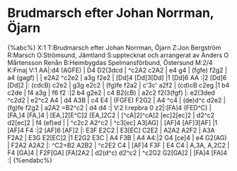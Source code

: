 # Brudmarsch efter Johan Norrman, Öjarn

{%abc%}
X:1
T:Brudmarsch efter Johan Norrman, Öjarn
Z:Jon Bergström
R:Marsch
O:Strömsund, Jämtland
S:upptecknat och arrangerat av Anders O Mårtensson Renån
B:Heimbygdas Spelmansförbund, Östersund
M:2/4
K:Fmaj
V:1
AA|:d4 (AGFE) | D4 D2(3dcd | ^c2A2 c2A2 | e4 g4 | (fgfe) f2g2 | a4 (gagf) |
| e2A2 ^c2e2 | a3g f2e2 | [Dd]4 [Dd]3[Dd] |1 [Dd]6 AA :|2 [Dd]6 [Dd]2  |: (cdcB) c2e2 | 
g3g e2c2 | (fg)fe f2a2 | c'3c' a2f2 | (cd)cB c2eg |1 b4 c2de | f4 a3g | f6 f2 :|2
b4 g2e2 | c4 B2(cB) | a2c2 f2(3(fgf) |: e2(3ded ^c2d2 | e2^c2 A4 | d4 A3B |
c4 E4 | (FGFE) F2G2 | A4 ^c4 | (de)d^c d2e2 | (fg)fe f2g2 | a2A2 =B2^c2 | d4 d4 :| 
V:2
I:repbra 0
z2|:[FA]4 (FED^C) | [FA,]4 [FA,]4 | [EA,]2[E^C]2 [EA,]2C2 | [^cA]2[^cA]2 [ec]2[ec]2 | d2^c2 d2[ec]2 | f4 (ef)ed |
| ^c2c2 A2^c2 | ^c3[ec] A3[AG] | [AF]4 [AF]3[AF] |1 [AF]4 F4 :|2 [AF]6 [AF]2  |: E3F E2C2 | 
E3[EC] C2E2 | A2A2 A2F2 | A3A F2A2 | E3G E2[EC]2 |1 E2G2 E3C | A4 F3B | A4 A4:|2
G4 [ce]4 | e4 G2(AG) | F2A2 A2A2 |: ^C2=B2 A2B2 | ^c2E2 C4 | [AF]4 F3F | 
E4 C4 | A,3A, A,2C2 | F4 [GA]4 | F2F[GA] [FA]2A2 | d2(d^c) d2^c2 | ^c2G2 G2[GA]2 | [FA]4 [FA]4 :| 
{%endabc%}
